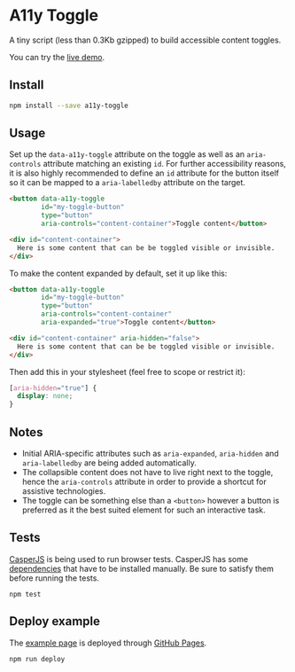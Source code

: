 # A11y Toggle

A tiny script (less than 0.3Kb gzipped) to build accessible content toggles.

You can try the [live demo](http://edenspiekermann.github.io/a11y-toggle/).


## Install

```sh
npm install --save a11y-toggle
```

## Usage

Set up the `data-a11y-toggle` attribute on the toggle as well as an `aria-controls` attribute matching an existing `id`. For further accessibility reasons, it is also highly recommended to define an `id` attribute for the button itself so it can be mapped to a `aria-labelledby` attribute on the target.

```html
<button data-a11y-toggle
        id="my-toggle-button"
        type="button"
        aria-controls="content-container">Toggle content</button>

<div id="content-container">
  Here is some content that can be be toggled visible or invisible.
</div>
```

To make the content expanded by default, set it up like this:

```html
<button data-a11y-toggle
        id="my-toggle-button"
        type="button"
        aria-controls="content-container"
        aria-expanded="true">Toggle content</button>

<div id="content-container" aria-hidden="false">
  Here is some content that can be be toggled visible or invisible.
</div>
```

Then add this in your stylesheet (feel free to scope or restrict it):

```css
[aria-hidden="true"] {
  display: none;
}
```

## Notes

* Initial ARIA-specific attributes such as `aria-expanded`, `aria-hidden` and `aria-labelledby` are being added automatically.
* The collapsible content does not have to live right next to the toggle, hence the `aria-controls` attribute in order to provide a shortcut for assistive technologies.
* The toggle can be something else than a `<button>` however a button is preferred as it the best suited element for such an interactive task.


## Tests

[CasperJS](http://casperjs.org) is being used to run browser tests. CasperJS has some [dependencies](http://docs.casperjs.org/en/latest/installation.html#prerequisites) that have to be installed manually. Be sure to satisfy them before running the tests.

```
npm test
```

## Deploy example

The [example page](http://edenspiekermann.github.io/a11y-toggle/) is deployed through [GitHub Pages](https://pages.github.com/). 

```
npm run deploy
```
